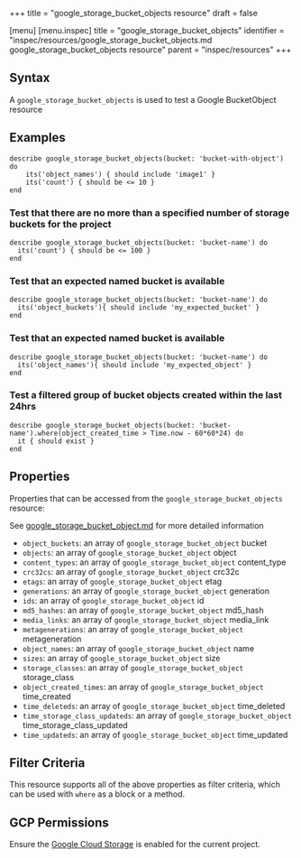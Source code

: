 +++
title = "google_storage_bucket_objects resource"
draft = false

[menu]
  [menu.inspec]
    title = "google_storage_bucket_objects"
    identifier = "inspec/resources/google_storage_bucket_objects.md google_storage_bucket_objects resource"
    parent = "inspec/resources"
+++


## Syntax
A `google_storage_bucket_objects` is used to test a Google BucketObject resource

## Examples
```
describe google_storage_bucket_objects(bucket: 'bucket-with-object') do
	its('object_names') { should include 'image1' }
	its('count') { should be <= 10 }
end
```

### Test that there are no more than a specified number of storage buckets for the project

    describe google_storage_bucket_objects(bucket: 'bucket-name') do
      its('count') { should be <= 100 }
    end


### Test that an expected named bucket is available

    describe google_storage_bucket_objects(bucket: 'bucket-name') do
      its('object_buckets'){ should include 'my_expected_bucket' }
    end

### Test that an expected named bucket is available

    describe google_storage_bucket_objects(bucket: 'bucket-name') do
      its('object_names'){ should include 'my_expected_object' }
    end
        
### Test a filtered group of bucket objects created within the last 24hrs

    describe google_storage_bucket_objects(bucket: 'bucket-name').where(object_created_time > Time.now - 60*60*24) do
      it { should exist }
    end

## Properties
Properties that can be accessed from the `google_storage_bucket_objects` resource:

See [google_storage_bucket_object.md](google_storage_bucket_object.md) for more detailed information
  * `object_buckets`: an array of `google_storage_bucket_object` bucket
  * `objects`: an array of `google_storage_bucket_object` object
  * `content_types`: an array of `google_storage_bucket_object` content_type
  * `crc32cs`: an array of `google_storage_bucket_object` crc32c
  * `etags`: an array of `google_storage_bucket_object` etag
  * `generations`: an array of `google_storage_bucket_object` generation
  * `ids`: an array of `google_storage_bucket_object` id
  * `md5_hashes`: an array of `google_storage_bucket_object` md5_hash
  * `media_links`: an array of `google_storage_bucket_object` media_link
  * `metagenerations`: an array of `google_storage_bucket_object` metageneration
  * `object_names`: an array of `google_storage_bucket_object` name
  * `sizes`: an array of `google_storage_bucket_object` size
  * `storage_classes`: an array of `google_storage_bucket_object` storage_class
  * `object_created_times`: an array of `google_storage_bucket_object` time_created
  * `time_deleteds`: an array of `google_storage_bucket_object` time_deleted
  * `time_storage_class_updateds`: an array of `google_storage_bucket_object` time_storage_class_updated
  * `time_updateds`: an array of `google_storage_bucket_object` time_updated

## Filter Criteria
This resource supports all of the above properties as filter criteria, which can be used
with `where` as a block or a method.

## GCP Permissions

Ensure the [Google Cloud Storage](https://console.cloud.google.com/apis/library/storage-component.googleapis.com/) is enabled for the current project.

